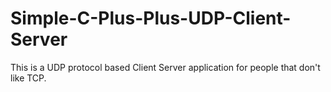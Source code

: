 # Simple-C-Plus-Plus-UDP-Client-Server
This is a UDP protocol based Client Server application for people that don't like TCP.
